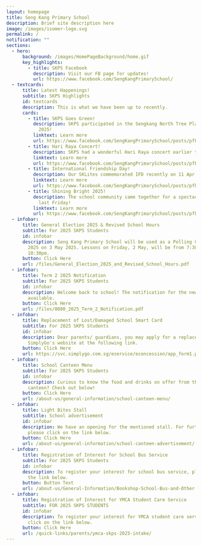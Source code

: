 ```yaml
---
layout: homepage
title: Seng Kang Primary School
description: Brief site description here
image: /images/isomer-logo.svg
permalink: /
notification: ""
sections:
  - hero:
      background: /images/HomePageBackground/home.gif
      key_highlights:
        - title: SKPS Facebook
          description: Visit our FB page for updates!
          url: https://www.facebook.com/SengKangPrimarySchool/
  - textcards:
      title: Latest Happenings!
      subtitle: SKPS Highlights
      id: textcards
      description: This is what we have been up to recently.
      cards:
        - title: SKPS Goes Green!
          description: SKPS participated in the Sengkang North Tree Planting Day on 12 Apr
            2025!
          linktext: Learn more
          url: https://www.facebook.com/SengKangPrimarySchool/posts/pfbid02jb7izwqWVRSk8kq56Y6FzwLtHgY5JKTKU2DmzY5EmYqP1UJRYa1He4E8S8x95CWKl
        - title: Hari Raya Concert!
          description: SKPS had a wonderful Hari Raya concert earlier this week!
          linktext: Learn more
          url: https://www.facebook.com/SengKangPrimarySchool/posts/pfbid02EBaYFgAbDtrJrmVfdEVDvCsiqR6F3jKYwoAAw7V3WeTdKfxHYSrbeWHytCng8gJtl
        - title: International Friendship Day!
          description: Our SKLites commemorated IFD recently on 11 Apr 2025!
          linktext: Learn more
          url: https://www.facebook.com/SengKangPrimarySchool/posts/pfbid0cPAezMPc8jmCDarGSRUr8nM82F7vrfvhYrmEU5cRmWV4vGun8LMneVuGGVZH4AeDl
        - title: Shining Bright 2025!
          description: The school community came together for a spectacular celebration
            last Friday!
          linktext: Learn more
          url: https://www.facebook.com/SengKangPrimarySchool/posts/pfbid02Rv4f2coVB9yXmnfyJaFPFRGxa9LWA8E1gqCBMnNRsf8nPEHGmYcaaDxdLTKbz6BBl
  - infobar:
      title: General Election 2025 & Revised School Hours
      subtitle: For 2025 SKPS Students
      id: infobar
      description: Seng Kang Primary School will be used as a Polling Centre for GE
        2025 on 3 May 2025. Lessons on Friday, 2 May, will be from 7:30am to
        10:30pm.
      button: Click Here
      url: /files/General_Election_2025_and_Revised_School_Hours.pdf
  - infobar:
      title: Term 2 2025 Notification
      subtitle: For 2025 SKPS Students
      id: infobar
      description: Welcome back to school! The notification for the new term is now
        available.
      button: Click Here
      url: /files/0080_2025_Term_2_Notification.pdf
  - infobar:
      title: Replacement of Lost/Damaged School Smart Card
      subtitle: For 2025 SKPS Students
      id: infobar
      description: Dear parents/ guardians, you may apply for a replacement card via
        SimplyGo's website at the following link.
      button: Click Here
      url: https://svc.simplygo.com.sg/eservice/econcession/app_form1.php?app_type=2
  - infobar:
      title: School Canteen Menu
      subtitle: For 2025 SKPS Students
      id: infobar
      description: Curious to know the food and drinks on offer from the school
        canteen? Check out below!
      button: Click Here
      url: /about-us/general-information/school-canteen-menu/
  - infobar:
      title: Light Bites Stall
      subtitle: School advertisement
      id: infobar
      description: We have an opening for the mentioned stall. For further details,
        please click on the link below.
      button: Click Here
      url: /about-us/general-information/school-canteen-advertisement/
  - infobar:
      title: Registration of Interest for School Bus Service
      subtitle: For 2025 SKPS Students
      id: infobar
      description: To register your interest for school bus service, please click on
        the link below.
      button: Button Text
      url: /about-us/General-Information/Bookshop-School-Bus-and-Other-Services/
  - infobar:
      title: Registration of Interest for YMCA Student Care Service
      subtitle: FOR 2025 SKPS STUDENTS
      id: infobar
      description: To register your interest for YMCA student care service, please
        click on the link below.
      button: Click Here
      url: /quick-links/parents/ymca-skps-2025-intake/
---
```

